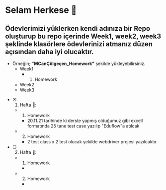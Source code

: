 # Selam Herkese 👋
## Ödevlerimizi yüklerken kendi adınıza bir Repo oluşturup bu repo içerinde Week1, week2, week3 şeklinde klasörlere ödevlerinizi atmanız düzen açısından daha iyi olucaktır.
- Örneğin; **"MCanÇölgeçen_Homework"** şekilde yükleyebilirsiniz.
    - Week1
       - 1. Homework  
    - Week2
    - Week3  


- [x] 1. Hafta :tada::
  - 1. Homework
      - 20.11.21 tarihinde ki derste yapmış olduğumuz gibi excell formatında 25 tane test case yazılıp "Eduflow"a atılcak
  - 2. Homework
      - 2 test class x 2 test olucak şekilde webdriver projesi yazılcaktır.
      
- [ ] 2. Hafta 🌻:
  - 1. Homework
      -
  - 2. Homework
      -
